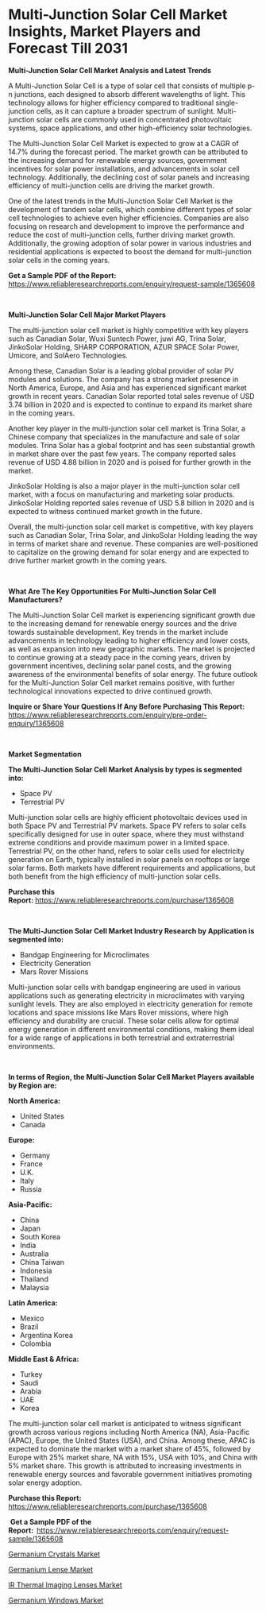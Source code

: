 <p><h1>Multi-Junction Solar Cell Market Insights, Market Players and Forecast Till 2031</h1></p><p><strong>Multi-Junction Solar Cell Market Analysis and Latest Trends</strong></p>
<p><p>A Multi-Junction Solar Cell is a type of solar cell that consists of multiple p-n junctions, each designed to absorb different wavelengths of light. This technology allows for higher efficiency compared to traditional single-junction cells, as it can capture a broader spectrum of sunlight. Multi-junction solar cells are commonly used in concentrated photovoltaic systems, space applications, and other high-efficiency solar technologies.</p><p>The Multi-Junction Solar Cell Market is expected to grow at a CAGR of 14.7% during the forecast period. The market growth can be attributed to the increasing demand for renewable energy sources, government incentives for solar power installations, and advancements in solar cell technology. Additionally, the declining cost of solar panels and increasing efficiency of multi-junction cells are driving the market growth.</p><p>One of the latest trends in the Multi-Junction Solar Cell Market is the development of tandem solar cells, which combine different types of solar cell technologies to achieve even higher efficiencies. Companies are also focusing on research and development to improve the performance and reduce the cost of multi-junction cells, further driving market growth. Additionally, the growing adoption of solar power in various industries and residential applications is expected to boost the demand for multi-junction solar cells in the coming years.</p></p>
<p><strong>Get a Sample PDF of the Report:&nbsp;</strong> <a href="https://www.reliableresearchreports.com/enquiry/request-sample/1365608">https://www.reliableresearchreports.com/enquiry/request-sample/1365608</a></p>
<p>&nbsp;</p>
<p><strong>Multi-Junction Solar Cell Major Market Players</strong></p>
<p><p>The multi-junction solar cell market is highly competitive with key players such as Canadian Solar, Wuxi Suntech Power, juwi AG, Trina Solar, JinkoSolar Holding, SHARP CORPORATION, AZUR SPACE Solar Power, Umicore, and SolAero Technologies. </p><p>Among these, Canadian Solar is a leading global provider of solar PV modules and solutions. The company has a strong market presence in North America, Europe, and Asia and has experienced significant market growth in recent years. Canadian Solar reported total sales revenue of USD 3.74 billion in 2020 and is expected to continue to expand its market share in the coming years.</p><p>Another key player in the multi-junction solar cell market is Trina Solar, a Chinese company that specializes in the manufacture and sale of solar modules. Trina Solar has a global footprint and has seen substantial growth in market share over the past few years. The company reported sales revenue of USD 4.88 billion in 2020 and is poised for further growth in the market.</p><p>JinkoSolar Holding is also a major player in the multi-junction solar cell market, with a focus on manufacturing and marketing solar products. JinkoSolar Holding reported sales revenue of USD 5.8 billion in 2020 and is expected to witness continued market growth in the future.</p><p>Overall, the multi-junction solar cell market is competitive, with key players such as Canadian Solar, Trina Solar, and JinkoSolar Holding leading the way in terms of market share and revenue. These companies are well-positioned to capitalize on the growing demand for solar energy and are expected to drive further market growth in the coming years.</p></p>
<p>&nbsp;</p>
<p><strong>What Are The Key Opportunities For Multi-Junction Solar Cell Manufacturers?</strong></p>
<p><p>The Multi-Junction Solar Cell market is experiencing significant growth due to the increasing demand for renewable energy sources and the drive towards sustainable development. Key trends in the market include advancements in technology leading to higher efficiency and lower costs, as well as expansion into new geographic markets. The market is projected to continue growing at a steady pace in the coming years, driven by government incentives, declining solar panel costs, and the growing awareness of the environmental benefits of solar energy. The future outlook for the Multi-Junction Solar Cell market remains positive, with further technological innovations expected to drive continued growth.</p></p>
<p><strong>Inquire or Share Your Questions If Any Before Purchasing This Report:</strong> <a href="https://www.reliableresearchreports.com/enquiry/pre-order-enquiry/1365608">https://www.reliableresearchreports.com/enquiry/pre-order-enquiry/1365608</a></p>
<p>&nbsp;</p>
<p><strong>Market Segmentation</strong></p>
<p><strong>The Multi-Junction Solar Cell Market Analysis by types is segmented into:</strong></p>
<p><ul><li>Space PV</li><li>Terrestrial PV</li></ul></p>
<p><p>Multi-junction solar cells are highly efficient photovoltaic devices used in both Space PV and Terrestrial PV markets. Space PV refers to solar cells specifically designed for use in outer space, where they must withstand extreme conditions and provide maximum power in a limited space. Terrestrial PV, on the other hand, refers to solar cells used for electricity generation on Earth, typically installed in solar panels on rooftops or large solar farms. Both markets have different requirements and applications, but both benefit from the high efficiency of multi-junction solar cells.</p></p>
<p><strong>Purchase this Report:&nbsp;</strong><a href="https://www.reliableresearchreports.com/purchase/1365608">https://www.reliableresearchreports.com/purchase/1365608</a></p>
<p>&nbsp;</p>
<p><strong>The Multi-Junction Solar Cell Market Industry Research by Application is segmented into:</strong></p>
<p><ul><li>Bandgap Engineering for Microclimates</li><li>Electricity Generation</li><li>Mars Rover Missions</li></ul></p>
<p><p>Multi-junction solar cells with bandgap engineering are used in various applications such as generating electricity in microclimates with varying sunlight levels. They are also employed in electricity generation for remote locations and space missions like Mars Rover missions, where high efficiency and durability are crucial. These solar cells allow for optimal energy generation in different environmental conditions, making them ideal for a wide range of applications in both terrestrial and extraterrestrial environments.</p></p>
<p>&nbsp;</p>
<p><strong>In terms of Region, the Multi-Junction Solar Cell Market Players available by Region are:</strong></p>
<p>
    <p> <strong> North America: </strong>
        <ul>
            <li>United States</li>
            <li>Canada</li>
        </ul>
        </p> 
    <p> <strong> Europe: </strong>
        <ul>
            <li>Germany</li>
            <li>France</li>
            <li>U.K.</li>
            <li>Italy</li>
            <li>Russia</li>
        </ul>
        </p> 
    <p> <strong> Asia-Pacific: </strong>
        <ul>
            <li>China</li>
            <li>Japan</li>
            <li>South Korea</li>
            <li>India</li>
            <li>Australia</li>
            <li>China Taiwan</li>
            <li>Indonesia</li>
            <li>Thailand</li>
            <li>Malaysia</li>
        </ul>
        </p> 
    <p> <strong> Latin America: </strong>
        <ul>
            <li>Mexico</li>
            <li>Brazil</li>
            <li>Argentina Korea</li>
            <li>Colombia</li>
        </ul>
        </p> 
    <p> <strong> Middle East & Africa: </strong>
        <ul>
            <li>Turkey</li>
            <li>Saudi</li>
            <li>Arabia</li>
            <li>UAE</li>
            <li>Korea</li>
        </ul>
    </p>
    </p>
<p><p>The multi-junction solar cell market is anticipated to witness significant growth across various regions including North America (NA), Asia-Pacific (APAC), Europe, the United States (USA), and China. Among these, APAC is expected to dominate the market with a market share of 45%, followed by Europe with 25% market share, NA with 15%, USA with 10%, and China with 5% market share. This growth is attributed to increasing investments in renewable energy sources and favorable government initiatives promoting solar energy adoption.</p></p>
<p><strong>Purchase this Report: </strong><a href="https://www.reliableresearchreports.com/purchase/1365608">https://www.reliableresearchreports.com/purchase/1365608</a></p>
<p>&nbsp;<strong>Get a Sample PDF of the Report:&nbsp;&nbsp;</strong><a href="https://www.reliableresearchreports.com/enquiry/request-sample/1365608">https://www.reliableresearchreports.com/enquiry/request-sample/1365608</a></p>
<p><strong></strong></p>
<p><p><a href="https://github.com/jodemen/Market-Research-Report-List-1/blob/main/germanium-crystals-market.md">Germanium Crystals Market</a></p><p><a href="https://github.com/sougarounis/Market-Research-Report-List-1/blob/main/germanium-lense-market.md">Germanium Lense Market</a></p><p><a href="https://github.com/jj19131/Market-Research-Report-List-1/blob/main/ir-thermal-imaging-lenses-market.md">IR Thermal Imaging Lenses Market</a></p><p><a href="https://github.com/marloy8/Market-Research-Report-List-3/blob/main/germanium-windows-market.md">Germanium Windows Market</a></p></p>